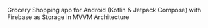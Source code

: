 Grocery Shopping app for Android (Kotlin & Jetpack Compose) with Firebase as Storage in MVVM Architecture
